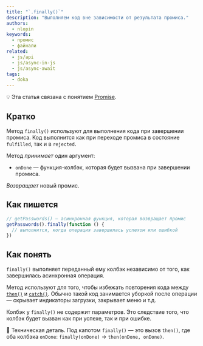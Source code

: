 ```yaml
---
title: "`.finally()`"
description: "Выполняем код вне зависимости от результата промиса."
authors:
  - nlopin
keywords:
  - промис
  - файнали
related:
  - js/api
  - js/async-in-js
  - js/async-await
tags:
  - doka
---
```


<aside>

💡 Эта статья связана с понятием [Promise](/js/promise/).

</aside>

## Кратко

Метод `finally()` используют для выполнения кода при завершении промиса. Код выполнится как при переходе промиса в состояние `fulfilled`, так и в `rejected`.

Метод _принимает_ один аргумент:

- `onDone` — функция-колбэк, которая будет вызвана при завершении промиса.

_Возвращает_ новый промис.

## Как пишется

```js
// getPasswords() — асинхронная функция, которая возвращает промис
getPasswords().finally(function () {
  // выполнится, когда операция завершилась успехом или ошибкой
})
```

## Как понять

`finally()` выполняет переданный ему колбэк независимо от того, как завершилась асинхронная операция.

Метод используют для того, чтобы избежать повторения кода между [`then()`](/js/promise-then/) и [`catch()`](/js/promise-catch/). Обычно такой код занимается уборкой после операции — скрывает индикаторы загрузки, закрывает меню и т.д.

Колбэк у `finally()` не содержит параметров. Это следствие того, что колбэк будет вызван как при успехе, так и при ошибке.

<aside>

🔧 Техническая деталь. Под капотом `finally()` — это вызов `then()`, где оба колбэка `onDone`: `finally(onDone)` → `then(onDone, onDone)`.

</aside>
